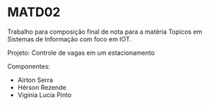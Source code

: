 # MATD02

Trabalho para composição final de nota para a matéria Topicos em Sistemas de Informação
com foco em IOT.

Projeto: Controle de vagas em um estacionamento

Componentes:
* Airton Serra
* Hérson Rezende
* Viginia Lucia Pinto